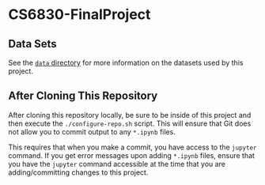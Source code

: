 # CS6830-FinalProject

## Data Sets

See the [`data` directory](./data) for more information on the datasets used by this project. 

## After Cloning This Repository

After cloning this repository locally, be sure to be inside of this project and then execute the `./configure-repo.sh` script. This will ensure that Git does not allow you to commit output to any `*.ipynb` files.

This requires that when you make a commit, you have access to the `jupyter` command. If you get error messages upon adding `*.ipynb` files, ensure that you have the `jupyter` command accessible at the time that you are adding/committing changes to this project.
